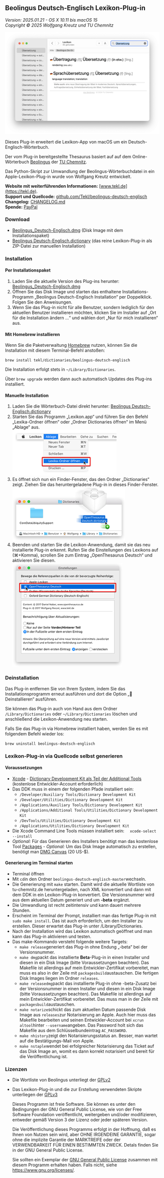 Beolingus Deutsch-Englisch Lexikon-Plug-in
------------------------------------------

_Version: 2025.01.21 - OS X 10.11 bis macOS 15_  
_Copyright © 2025 Wolfgang Kreutz und TU Chemnitz_

![Screenshot](images/screenshots/Beolingus_Screen_1.png)

Dieses Plug-in erweitert die Lexikon-App von macOS um ein  Deutsch-Englisch-Wörterbuch.

Der vom Plug-in bereitgestellte Thesaurus basiert auf auf dem Online-Wörterbuch [Beolingus](https://dict.zero-g.net) der [TU Chemnitz](https://dict.tu-chemnitz.de).

Das Python-Skript zur Umwandlung der Beolingus-Wörterbuchdatei in ein Apple-Lexikon-Plug-in wurde von Wolfgang Kreutz entwickelt.

**Website mit weiterführenden Informationen:** [www.tekl.de](https://tekl.de).  
**Support und Quellcode:** [github.com/Tekl/beolingus-deutsch-englisch](https://github.com/Tekl/beolingus-deutsch-englisch)  
**Changelog:** [CHANGELOG.md](https://github.com/Tekl/beolingus-deutsch-englisch/blob/master/CHANGELOG.md)  
**Spende:** [PayPal](https://www.paypal.me/WolfgangReszel)

### Download

- [Beolingus_Deutsch-Englisch.dmg](https://github.com/Tekl/beolingus-deutsch-englisch/releases/latest/download/Beolingus_Deutsch-Englisch.dmg) (Disk Image mit dem Installationspaket)
- [Beolingus Deutsch-Englisch.dictionary](https://github.com/Tekl/beolingus-deutsch-englisch/releases/latest/download/Beolingus_Deutsch-Englisch_dictionaryfile.zip) (das reine Lexikon-Plug-in als ZIP-Datei zur manuellen Installation)

### Installation

#### Per Installationspaket

1. Laden Sie die aktuelle Version des Plug-ins herunter:  [Beolingus_Deutsch-Englisch.dmg](https://github.com/Tekl/beolingus-deutsch-englisch/releases/latest/download/Beolingus_Deutsch-Englisch.dmg)
2. Öffnen Sie das Disk Image und starten das enthaltene Installations-Programm „Beolingus Deutsch-Englisch Installation“ per Doppelklick. Folgen Sie den Anweisungen.
3. Wenn Sie das Plug-in nicht für alle Benutzer, sondern lediglich für den aktuellen Benutzer installieren möchten, klicken Sie im Installer auf „Ort für die Installation ändern …“ und wählen dort „Nur für mich installieren“ aus.

#### Mit Homebrew installieren

Wenn Sie die Paketverwaltung [Homebrew](https://brew.sh/de) nutzen, können Sie die Installation mit diesem Terminal-Befehl anstoßen:

`brew install tekl/dictionaries/beolingus-deutsch-englisch`

Die Installation erfolgt stets in `~/Library/Dictionaries`.

Über `brew upgrade` werden dann auch automatisch Updates des Plug-ins installiert.

#### Manuelle Installation

1. Laden Sie die Wörterbuch-Datei direkt herunter:  [Beolingus Deutsch-Englisch.dictionary](https://github.com/Tekl/beolingus-deutsch-englisch/releases/latest/download/Beolingus_Deutsch-Englisch_dictionaryfile.zip)
2. Starten Sie das Programm „Lexikon.app“ und führen Sie den Befehl „Lexika-Ordner öffnen“ oder „Ordner Dictionaries öffnen“ im Menü „Ablage“ aus.  
![Schritt 1](images/manual%20installation/dict-inst-1cursor.png)
3. Es öffnet sich nun ein Finder-Fenster, das den Ordner „Dictionaries“ zeigt. Ziehen Sie das heruntergeladene Plug-in in dieses Finder-Fenster.  
![Schritt 2](images/manual%20installation/dict-inst-2cursor.png)
4. Beenden und starten Sie die Lexikon-Anwendung, damit sie das neu installierte Plug-in erkennt. Rufen Sie die Einstellungen des Lexikons auf (⌘+Komma), scrollen Sie zum Eintrag „OpenThesaurus Deutsch“ und aktivieren Sie diesen.  
![Schritt 3](images/manual%20installation/dict-inst-3cursor.png)

### Deinstallation

Das Plug-in entfernen Sie von Ihrem System, indem Sie das Installationsprogramm erneut ausführen und dort die Option „🚫 Deinstallieren“ ausführen.

Sie können das Plug-in auch von Hand aus dem Ordner `/Library/Dictionaries` oder `~/Library/Dictionaries` löschen und anschließend die Lexikon-Anwendung neu starten.

Falls Sie das Plug-in via Homebrew installiert haben, werden Sie es mit folgendem Befehl wieder los:

`brew uninstall beolingus-deutsch-englisch`

### Lexikon-Plug-in via Quellcode selbst generieren

#### Voraussetzungen

- [Xcode](https://apps.apple.com/de/app/xcode/id497799835?mt=12)
- [Dictionary Development Kit als Teil der Additional Tools](https://developer.apple.com/download/all/?q=Additional%20Tools) (kostenlose Entwickler-Account erforderlich)
- Das DDK muss in einem der folgenden Pfade installiert sein:
  - `/Developer/Auxiliary Tools/Dictionary Development Kit`
  - `/Developer/Utilities/Dictionary Development Kit`
  - `/Applications/Auxiliary Tools/Dictionary Development Kit`
  - `/Applications/Additional Tools/Utilities/Dictionary Development Kit`
  - `/DevTools/Utilities/Dictionary Development Kit`
  - `/Applications/Utilities/Dictionary Development Kit`
- Die Xcode Command Line Tools müssen installiert sein: `
 xcode-select --install`
- *Optional:* Für das Generieren des Installers benötigt man das kostenlose Tool [Packages](http://s.sudre.free.fr/Software/Packages/about.html)
- *Optional:* Um das Disk Image automatisch zu erstellen, benötigt man [DMG Canvas](https://www.araelium.com/dmgcanvas) (20 US-$).

#### Generierung im Terminal starten

- Terminal öffnen
- Mit `cd`in den Ordner `beolingus-deutsch-englisch-master`wechseln.
- Die Generierung mit `make` starten. Damit wird die aktuelle Wortliste von tu-chemnitz.de heruntergeladen, nach XML konvertiert und dann mit dem DDK in ein Lexikon-Plug-in konvertiert. Die Versionsnummer wird aus dem aktuellen Datum generiert und um **-beta** ergänzt.
- Die Umwandlung ist recht zeitintensiv und kann dauert mehrere Stunden.
- Erscheint im Terminal der Prompt, installiert man das fertige Plug-in mit `sudo make install`. Das ist auch erforderlich, um den Installer zu erstellen. Dieser erwartet das Plug-in unter /Library/Dictionaries.
- Nach der Installation wird das Lexikon automatisch geöffnet und man kann das Plug-in aktivieren und testen.
- Das make-Kommando versteht folgende weitere Targets:
  - `make release`generiert das Plug-in ohne Endung „-beta“ bei der Versionsnummer.
  - `make dmg`packt das installierte **Beta**-Plug-in in einen Installer und diesen in ein Disk Image (bitte Voraussetzungen beachten). Das Makefile ist allerdings auf mein Entwickler-Zertifikat vorbereitet, man muss es also in der Zeile mit `packagesbuild`austauschen. Die fertigen Disk Images liegen im Ordner `releases`.
  - `make releasedmg`packt das installierte Plug-in ohne -beta-Zusatz bei der Versionsnummer in einen Installer und diesen in ein Disk Image (bitte Voraussetzungen beachten). Das Makefile ist allerdings auf mein Entwickler-Zertifikat vorbereitet. Das muss man in der Zeile mit `packagesbuild`austauschen.
  - `make notarize`schickt das zum aktuellen Datum passende Disk Image aus `releases`zur Notarisierung an Apple. Auch hier muss das Makefile bearbeiten und seinen Entwickler-Account bei `xcrun altool`hinter `--username`angeben. Das Password holt sich das Makefile aus dem Schlüsselbundeintrag `AC_PASSWORD`.
  - `make nhistory`zeigt den Notarisierungsstatus an. Besser, man wartet auf die Bestätigungs-Mail von Apple. 
  - `make nstaple`wendet bei erfolgreicher Notarisierung das Ticket auf das Disk Image an, womit es dann korrekt notarisiert und bereit für die Veröffentlichung ist.

### Lizenzen

- Die Wortliste von Beolingus unterliegt der [GPLv2](https://www.gnu.org/licenses/old-licenses/gpl-2.0.txt)

- Das Lexikon-Plug-in und die zur Erstellung verwendeten Skripte unterliegen der [GPLv3](https://www.gnu.org/licenses/gpl.html)  
  
  Dieses Programm ist freie Software. Sie können es unter den Bedingungen der GNU General Public License, wie von der Free Software Foundation veröffentlicht, weitergeben und/oder modifizieren, entweder gemäß Version 3 der Lizenz oder jeder späteren Version.  
  
  Die Veröffentlichung dieses Programms erfolgt in der Hoffnung, daß es Ihnen von Nutzen sein wird, aber OHNE IRGENDEINE GARANTIE, sogar ohne die implizite Garantie der MARKTREIFE oder der VERWENDBARKEIT FÜR EINEN BESTIMMTEN ZWECK. Detals finden Sie in der GNU General Public License.  
  
  Sie sollten ein Exemplar der [GNU General Public License](LICENSE) zusammen mit diesem Programm erhalten haben. Falls nicht, siehe https://www.gnu.org/licenses/.
